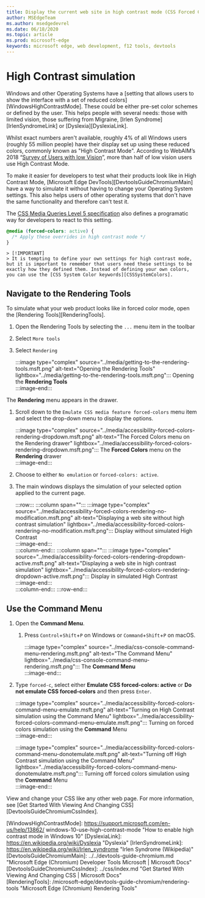 ```yaml
---
title: Display the current web site in high contrast mode (CSS Forced Color)
author: MSEdgeTeam
ms.author: msedgedevrel
ms.date: 06/18/2020
ms.topic: article
ms.prod: microsoft-edge
keywords: microsoft edge, web development, f12 tools, devtools
---
```


# High Contrast simulation  

Windows and other Operating Systems have a [setting that allows users to show the interface with a set of reduced colors][WindowsHighContrastMode]. These could be either pre-set color schemes or defined by the user. This helps people with several needs: those with limited vision, those suffering from Migraine, [Irlen Syndrome][IrlenSyndromeLink] or [Dyslexia][DyslexiaLink]. 

Whilst exact numbers aren't available, roughly 4% of all Windows users (roughly 55 million people) have their display set up using these reduced colors, commonly known as "High Contrast Mode". According to WebAIM’s 2018 “[Survey of Users with low Vision][WebAimSurvey]”, more than half of low vision users use High Contrast Mode.

To make it easier for developers to test what their products look like in High Contrast Mode, [Microsoft Edge DevTools][DevtoolsGuideChromiumMain] have a way to simulate it without having to change your Operating System settings. This also helps users of other operating systems that don't have the same functionality and therefore can't test it.

The [CSS Media Queries Level 5 specification][MediaQuerySpecification] also defines a programatic way for developers to react to this setting. 

```css
@media (forced-colors: active) {
  /* Apply these overrides in high contrast mode */
}
```  

    > [!IMPORTANT]
    > It is tempting to define your own settings for high contrast mode, but it is important to remember that users need these settings to be exactly how they defined them. Instead of defining your own colors, you can use the [CSS System Color keywords][CSSSystemColors].


## Navigate to the Rendering Tools  

To simulate what your web product looks like in forced color mode, open the [Rendering Tools][RenderingTools].  

1.  Open the Rendering Tools by selecting the `...` menu item in the toolbar  
1.  Select `More tools`  
1.  Select `Rendering`  
    
    :::image type="complex" source="../media/getting-to-the-rendering-tools.msft.png" alt-text="Opening the Rendering Tools" lightbox="../media/getting-to-the-rendering-tools.msft.png":::
       Opening the **Rendering Tools**  
    :::image-end:::  

The **Rendering** menu appears in the drawer.  

1.  Scroll down to the `Emulate CSS media feature forced-colors` menu item and select the drop-down menu to display the options.  
    
    :::image type="complex" source="../media/accessibility-forced-colors-rendering-dropdown.msft.png" alt-text="The Forced Colors menu on the Rendering drawer" lightbox="../media/accessibility-forced-colors-rendering-dropdown.msft.png":::
       The **Forced Colors** menu on the **Rendering** drawer  
    :::image-end:::  
    
1.  Choose to either `No emulation` or `forced-colors: active`. 
    
1.  The main windows displays the simulation of your selected option applied to the current page.  
    
    :::row:::
       :::column span="":::
          :::image type="complex" source="../media/accessibility-forced-colors-rendering-no-modification.msft.png" alt-text="Displaying a web site without high contrast simulation" lightbox="../media/accessibility-forced-colors-rendering-no-modification.msft.png":::
             Display without simulated High Contrast  
          :::image-end:::  
       :::column-end:::
       :::column span="":::
          :::image type="complex" source="../media/accessibility-forced-colors-rendering-dropdown-active.msft.png" alt-text="Displaying a web site in high contrast simulation" lightbox="../media/accessibility-forced-colors-rendering-dropdown-active.msft.png":::
             Display in simulated High Contrast  
          :::image-end:::  
       :::column-end:::
    :::row-end:::
    
## Use the Command Menu  

1.  Open the **Command Menu**.  
    1.  Press `Control`+`Shift`+`P`  on Windows or `Command`+`Shift`+`P` on macOS.  
        
        :::image type="complex" source="../media/css-console-command-menu-rendering.msft.png" alt-text="The Command Menu" lightbox="../media/css-console-command-menu-rendering.msft.png":::
           The **Command Menu**  
        :::image-end:::   

1.  Type `forced-c`, select either **Emulate CSS forced-colors: active** or **Do not emulate CSS forced-colors**  and then press `Enter`.  
    
    :::image type="complex" source="../media/accessibility-forced-colors-command-menu-emulate.msft.png" alt-text="Turning on High Contrast simulation using the Command Menu" lightbox="../media/accessibility-forced-colors-command-menu-emulate.msft.png":::
       Turning on forced colors simulation using the **Command** Menu  
    :::image-end:::  

    :::image type="complex" source="../media/accessibility-forced-colors-command-menu-donotemulate.msft.png" alt-text="Turning off High Contrast simulation using the Command Menu" lightbox="../media/accessibility-forced-colors-command-menu-donotemulatre.msft.png":::
       Turning off forced colors simulation using the **Command** Menu  
    :::image-end:::  

    
View and change your CSS like any other web page.  For more information, see [Get Started With Viewing And Changing CSS][DevtoolsGuideChromiumCssIndex].  

<!-- links --> 

[CSSSystemColors]: https://drafts.csswg.org/css-color/#css-system-colors
[MediaQuerySpecification]: https://drafts.csswg.org/mediaqueries-5/#forced-colors "CSS Media Queries Specification on forced colors"
[WebAimSurvey]: https://webaim.org/projects/lowvisionsurvey2/#contrastMode "WebAim Survey on low vision"
[WindowsHighContrastMode]: https://support.microsoft.com/en-us/help/13862/ windows-10-use-high-contrast-mode "How to enable high contrast mode in Windows 10"
[DyslexiaLink]: https://en.wikipedia.org/wiki/Dyslexia "Dyslexia"
[IrlenSyndromeLink]: https://en.wikipedia.org/wiki/Irlen_syndrome "Irlen Syndrome (Wikipedia)"
[DevtoolsGuideChromiumMain]: ../../devtools-guide-chromium.md "Microsoft Edge (Chromium) Developer Tools  Microsoft | Microsoft Docs"  
[DevtoolsGuideChromiumCssIndex]: ../css/index.md "Get Started With Viewing And Changing CSS | Microsoft Docs"  
[RenderingTools]: /microsoft-edge/devtools-guide-chromium/rendering-tools "Microsoft Edge (Chromium) Rendering Tools"  
